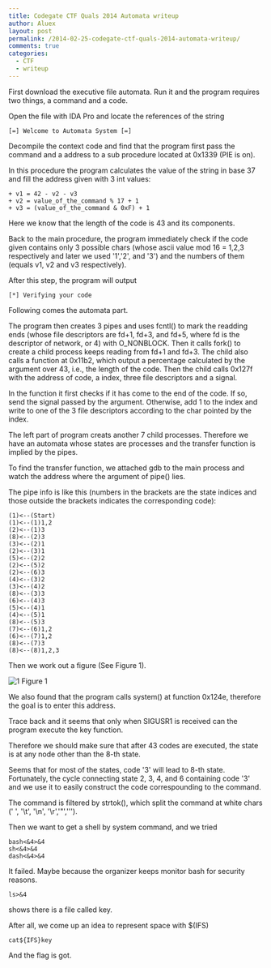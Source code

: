 ```yaml
---
title: Codegate CTF Quals 2014 Automata writeup
author: Aluex
layout: post
permalink: /2014-02-25-codegate-ctf-quals-2014-automata-writeup/
comments: true
categories:
  - CTF
  - writeup
---
```


First download the executive file automata. Run it and the program requires two things, a command and a code.

Open the file with IDA Pro and locate the references of the string 
	
	[=] Welcome to Automata System [=]
	
Decompile the context code and find that the program first pass the command and a address to a sub procedure located at 0x1339 (PIE is on).

In this procedure the program calculates the value of the string in base 37 and fill the address given with 3 int values:

	+ v1 = 42 - v2 - v3
	+ v2 = value_of_the_command % 17 + 1
	+ v3 = (value_of_the_command & 0xF) + 1

Here we know that the length of the code is 43 and its components.

Back to the main procedure, the program immediately check if the code given contains only 3 possible chars (whose ascii value mod 16 = 1,2,3 respectively and later we used '1','2', and '3') and the numbers of them (equals v1, v2 and v3 respectively).

After this step, the program will output

	[*] Verifying your code
 
Following comes the automata part.

The program then creates 3 pipes and uses fcntl() to mark the readding ends (whose file descriptors are fd+1, fd+3, and fd+5, where fd is the descriptor of network, or 4) with O_NONBLOCK.
Then it calls fork() to create a child process keeps reading from fd+1 and fd+3.
The child also calls a function at 0x11b2, which output a percentage calculated by the argument over 43, i.e., the length of the code.
Then the child calls 0x127f with the address of code, a index, three file descriptors and a signal.

In the function it first checks if it has come to the end of the code. If so, send the signal passed by the argument. Otherwise, add 1 to the index and write to one of the 3 file descriptors according to the char pointed by the index.

The left part of program creats another 7 child processes. Therefore we have an automata whose states are processes and the transfer function is implied by the pipes.

To find the transfer function, we attached gdb to the main process and watch the address where the argument of pipe() lies.

The pipe info is like this (numbers in the brackets are the state indices and those outside the brackets indicates the corresponding code):

	(1)<--(Start)
	(1)<--(1)1,2
	(2)<--(1)3
	(8)<--(2)3
	(3)<--(2)1
	(2)<--(3)1
	(5)<--(2)2
	(2)<--(5)2
	(2)<--(6)3
	(4)<--(3)2
	(3)<--(4)2
	(8)<--(3)3
	(6)<--(4)3
	(5)<--(4)1
	(4)<--(5)1
	(8)<--(5)3
	(7)<--(6)1,2
	(6)<--(7)1,2
	(8)<--(7)3
	(8)<--(8)1,2,3

Then we work out a figure (See Figure 1).

![1]
Figure 1

We also found that the program calls system() at function 0x124e, therefore the goal is to enter this address.

Trace back and it seems that only when SIGUSR1 is received can the program execute the key function.
 
Therefore we should make sure that after 43 codes are executed, the state is at any node other than the 8-th state.

Seems that for most of the states, code '3' will lead to 8-th state. Fortunately, the cycle connecting state 2, 3, 4, and 6 containing code '3' and we use it to easily construct the code correspounding to the command.

The command is filtered by strtok(), which split the command at white chars (' ', '\t', '\n', '\r','\"','\'').

Then we want to get a shell by system command, and we tried

	bash<&4>&4
	sh<&4>&4
	dash<&4>&4

It failed. Maybe because the organizer keeps monitor bash for security reasons.

	ls>&4
shows there is a file called key.

After all, we come up an idea to represent space with $(IFS)

	cat${IFS}key

And the flag is got.


 [1]: http://www.blue-lotus.net/images/2014/graph-automata1.png

